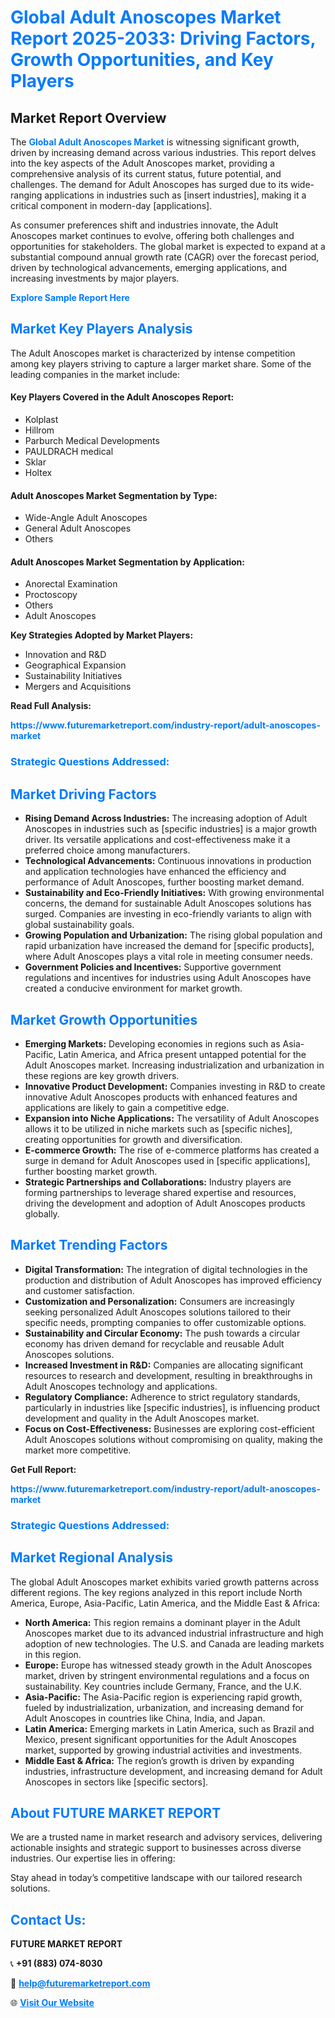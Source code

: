 <h1 style="color: #007BFF;">Global Adult Anoscopes Market Report 2025-2033: Driving Factors, Growth Opportunities, and Key Players</h1>

<section id="overview">
<h2>Market Report Overview</h2>
<p>The <a href="https://www.futuremarketreport.com/industry-report/adult-anoscopes-market" style="color: #007BFF; text-decoration: none;"><strong>Global Adult Anoscopes Market</strong></a> is witnessing significant growth, driven by increasing demand across various industries. This report delves into the key aspects of the Adult Anoscopes market, providing a comprehensive analysis of its current status, future potential, and challenges. The demand for Adult Anoscopes has surged due to its wide-ranging applications in industries such as [insert industries], making it a critical component in modern-day [applications].</p>
<p>As consumer preferences shift and industries innovate, the Adult Anoscopes market continues to evolve, offering both challenges and opportunities for stakeholders. The global market is expected to expand at a substantial compound annual growth rate (CAGR) over the forecast period, driven by technological advancements, emerging applications, and increasing investments by major players.</p>
</section>

<section id="overview">
<p><a href="https://www.futuremarketreport.com/request-sample/reportId=124151" style="color: #007BFF; text-decoration: none;"><strong>Explore Sample Report Here</strong></a></p>
</section>

<section id="key-players">
<h2 style="color: #007BFF;">Market Key Players Analysis</h2>
<p>The Adult Anoscopes market is characterized by intense competition among key players striving to capture a larger market share. Some of the leading companies in the market include:</p>
<h4>Key Players Covered in the Adult Anoscopes Report:</h4>
<ul><li>Kolplast</li><li>Hillrom</li><li>Parburch Medical Developments</li><li>PAULDRACH medical</li><li>Sklar</li><li>Holtex</li></ul>
<h4>Adult Anoscopes Market Segmentation by Type:</h4>
<ul><li>Wide-Angle Adult Anoscopes</li><li>General Adult Anoscopes</li><li>Others</li></ul>

<h4>Adult Anoscopes Market Segmentation by Application:</h4>
<ul><li>Anorectal Examination</li><li>Proctoscopy</li><li>Others</li><li>Adult Anoscopes</li></ul>
<p><strong>Key Strategies Adopted by Market Players:</strong></p>
<ul>
<li>Innovation and R&D</li>
<li>Geographical Expansion</li>
<li>Sustainability Initiatives</li>
<li>Mergers and Acquisitions</li>
</ul>
</section>

<section>
<p><strong>Read Full Analysis: </strong></p><a href="https://www.futuremarketreport.com/industry-report/adult-anoscopes-market" style="color: #007BFF; text-decoration: none;"><strong>https://www.futuremarketreport.com/industry-report/adult-anoscopes-market</strong></a>
<h3 style="color: #007BFF;">Strategic Questions Addressed:</h3>
</section>

<section id="driving-factors">
<h2 style="color: #007BFF;">Market Driving Factors</h2>
<ul>
<li><strong>Rising Demand Across Industries:</strong> The increasing adoption of Adult Anoscopes in industries such as [specific industries] is a major growth driver. Its versatile applications and cost-effectiveness make it a preferred choice among manufacturers.</li>
<li><strong>Technological Advancements:</strong> Continuous innovations in production and application technologies have enhanced the efficiency and performance of Adult Anoscopes, further boosting market demand.</li>
<li><strong>Sustainability and Eco-Friendly Initiatives:</strong> With growing environmental concerns, the demand for sustainable Adult Anoscopes solutions has surged. Companies are investing in eco-friendly variants to align with global sustainability goals.</li>
<li><strong>Growing Population and Urbanization:</strong> The rising global population and rapid urbanization have increased the demand for [specific products], where Adult Anoscopes plays a vital role in meeting consumer needs.</li>
<li><strong>Government Policies and Incentives:</strong> Supportive government regulations and incentives for industries using Adult Anoscopes have created a conducive environment for market growth.</li>
</ul>
</section>

<section id="growth-opportunities">
<h2 style="color: #007BFF;">Market Growth Opportunities</h2>
<ul>
<li><strong>Emerging Markets:</strong> Developing economies in regions such as Asia-Pacific, Latin America, and Africa present untapped potential for the Adult Anoscopes market. Increasing industrialization and urbanization in these regions are key growth drivers.</li>
<li><strong>Innovative Product Development:</strong> Companies investing in R&D to create innovative Adult Anoscopes products with enhanced features and applications are likely to gain a competitive edge.</li>
<li><strong>Expansion into Niche Applications:</strong> The versatility of Adult Anoscopes allows it to be utilized in niche markets such as [specific niches], creating opportunities for growth and diversification.</li>
<li><strong>E-commerce Growth:</strong> The rise of e-commerce platforms has created a surge in demand for Adult Anoscopes used in [specific applications], further boosting market growth.</li>
<li><strong>Strategic Partnerships and Collaborations:</strong> Industry players are forming partnerships to leverage shared expertise and resources, driving the development and adoption of Adult Anoscopes products globally.</li>
</ul>
</section>

<section id="trending-factors">
<h2 style="color: #007BFF;">Market Trending Factors</h2>
<ul>
<li><strong>Digital Transformation:</strong> The integration of digital technologies in the production and distribution of Adult Anoscopes has improved efficiency and customer satisfaction.</li>
<li><strong>Customization and Personalization:</strong> Consumers are increasingly seeking personalized Adult Anoscopes solutions tailored to their specific needs, prompting companies to offer customizable options.</li>
<li><strong>Sustainability and Circular Economy:</strong> The push towards a circular economy has driven demand for recyclable and reusable Adult Anoscopes solutions.</li>
<li><strong>Increased Investment in R&D:</strong> Companies are allocating significant resources to research and development, resulting in breakthroughs in Adult Anoscopes technology and applications.</li>
<li><strong>Regulatory Compliance:</strong> Adherence to strict regulatory standards, particularly in industries like [specific industries], is influencing product development and quality in the Adult Anoscopes market.</li>
<li><strong>Focus on Cost-Effectiveness:</strong> Businesses are exploring cost-efficient Adult Anoscopes solutions without compromising on quality, making the market more competitive.</li>
</ul>
</section>

<section>
<p><strong>Get Full Report: </strong></p><a href="https://www.futuremarketreport.com/industry-report/adult-anoscopes-market" style="color: #007BFF; text-decoration: none;"><strong>https://www.futuremarketreport.com/industry-report/adult-anoscopes-market</strong></a>
<h3 style="color: #007BFF;">Strategic Questions Addressed:</h3>
</section>


<section id="regional-analysis">
<h2 style="color: #007BFF;">Market Regional Analysis</h2>
<p>The global Adult Anoscopes market exhibits varied growth patterns across different regions. The key regions analyzed in this report include North America, Europe, Asia-Pacific, Latin America, and the Middle East & Africa:</p>
<ul>
<li><strong>North America:</strong> This region remains a dominant player in the Adult Anoscopes market due to its advanced industrial infrastructure and high adoption of new technologies. The U.S. and Canada are leading markets in this region.</li>
<li><strong>Europe:</strong> Europe has witnessed steady growth in the Adult Anoscopes market, driven by stringent environmental regulations and a focus on sustainability. Key countries include Germany, France, and the U.K.</li>
<li><strong>Asia-Pacific:</strong> The Asia-Pacific region is experiencing rapid growth, fueled by industrialization, urbanization, and increasing demand for Adult Anoscopes in countries like China, India, and Japan.</li>
<li><strong>Latin America:</strong> Emerging markets in Latin America, such as Brazil and Mexico, present significant opportunities for the Adult Anoscopes market, supported by growing industrial activities and investments.</li>
<li><strong>Middle East & Africa:</strong> The region’s growth is driven by expanding industries, infrastructure development, and increasing demand for Adult Anoscopes in sectors like [specific sectors].</li>
</ul>
</section>

<footer>
<h2 style="color: #007BFF;">About FUTURE MARKET REPORT</h2>
<p>We are a trusted name in market research and advisory services, delivering actionable insights and strategic support to businesses across diverse industries. Our expertise lies in offering:</p>

<p>Stay ahead in today’s competitive landscape with our tailored research solutions.</p>

<h2 style="color: #007BFF;">Contact Us:</h2>
<p><strong>FUTURE MARKET REPORT</strong></p>
<p>📞 <strong>+91 (883) 074-8030</strong></p>
<p>📧 <strong><a href="mailto:help@futuremarketreport.com" style="color: #007BFF;">help@futuremarketreport.com</a></strong></p>
<p>🌐 <strong><a href="https://www.futuremarketreport.com/" style="color: #007BFF;">Visit Our Website</a></strong></p>
</footer>
